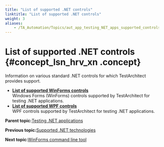 ```yaml
--- 
title: "List of supported .NET controls"
linktitle: "List of supported .NET controls"
weight: 3
aliases: 
    - /TA_Automation/Topics/aut_app_testing_NET_apps_supported_controls.html
---
```

# List of supported .NET controls {#concept_lsn_hrv_xn .concept}

Information on various standard .NET controls for which TestArchitect provides support.

-   **[List of supported WinForms controls](../../TA_Automation/Topics/aut_app_testing_NET_apps_supported_WinForms_controls.html)**  
Windows Forms \(WinForms\) controls supported by TestArchitect for testing .NET applications.
-   **[List of supported WPF controls](../../TA_Automation/Topics/aut_app_testing_NET_apps_supported_WPF_controls.html)**  
WPF controls supported by TestArchitect for testing .NET applications.

**Parent topic:**[Testing .NET applications](../../TA_Automation/Topics/aut_app_testing_NET_apps.html)

**Previous topic:**[Supported .NET technologies](../../TA_Automation/Topics/aut_app_testing_NET_apps_supported_technology.html)

**Next topic:**[WinForms command line tool](../../TA_Automation/Topics/aut_app_testing_WinForms_command_line_tool.html)

